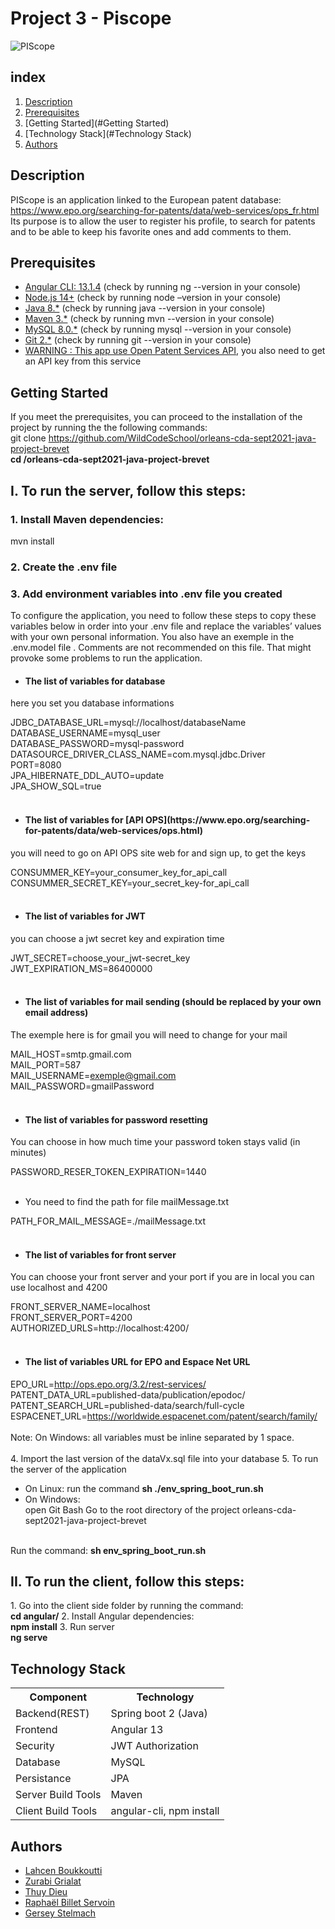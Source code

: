 # Project 3 - Piscope

![PIScope](https://i.ibb.co/MnLhJhm/piscope.png)

## index
1. [Description](#Description)
2. [Prerequisites](#Prerequisites)
3. [Getting Started](#Getting Started)
4. [Technology Stack](#Technology Stack)
5. [Authors](#Authors)


## Description

PIScope is an application linked to the European patent database: https://www.epo.org/searching-for-patents/data/web-services/ops_fr.html
Its purpose is to allow the user to register his profile, to search for patents and to be able to keep his favorite ones and add comments to them.


## Prerequisites

* [Angular CLI: 13.1.4](https://angular.io/) (check by running ng --version in your console)
* [Node.js 14+](https://nodejs.org/en/) (check by running node –version in your console)
* [Java 8.*](https://www.java.com/fr/) (check by running java --version in your console)
* [Maven 3.*](https://maven.apache.org/) (check by running mvn --version in your console)
* [MySQL 8.0.*](https://www.mysql.com/fr/) (check by running mysql --version in your console)
* [Git 2.*](https://git-scm.com/) (check by running git --version in your console)
* [WARNING : This app use Open Patent Services API](https://www.epo.org/searching-for-patents/data/web-services/ops.html), you also need to get an API key from this service

## Getting Started

If you meet the prerequisites, you can proceed to the installation of the project by running the the following commands:
<br/>
git clone https://github.com/WildCodeSchool/orleans-cda-sept2021-java-project-brevet
<br/>
<b>cd /orleans-cda-sept2021-java-project-brevet</b>
<h2>I. To run the server, follow this steps:</h2>
<h3>1. Install Maven dependencies:</h3>
mvn install
<h3>2. Create the .env file
<h3>3. Add environment variables into .env file you created</h3>
To configure the application, you need to follow these steps to copy these variables below in order into your .env file and replace the variables’ values with your own personal information.
You also have an exemple in the .env.model file . Comments are not recommended on this file. That might provoke some problems to run the application.

* <h4>The list of variables for database</h4>
here you set you database informations

JDBC_DATABASE_URL=mysql://localhost/databaseName
<br/>
DATABASE_USERNAME=mysql_user
<br/>
DATABASE_PASSWORD=mysql-password
<br/>
DATASOURCE_DRIVER_CLASS_NAME=com.mysql.jdbc.Driver
<br/>
PORT=8080
<br/>
JPA_HIBERNATE_DDL_AUTO=update
<br/>
JPA_SHOW_SQL=true
<br/>
<br/>


* <h4>The list of variables for [API OPS](https://www.epo.org/searching-for-patents/data/web-services/ops.html)</h4>
you will need to go on API OPS site web for and sign up, to get the keys

CONSUMMER_KEY=your_consumer_key_for_api_call
<br/>
CONSUMMER_SECRET_KEY=your_secret_key-for_api_call
<br/>
<br/>

* <h4>The list of variables for JWT</h4>
you can choose a jwt secret key and expiration time

JWT_SECRET=choose_your_jwt-secret_key
<br/>
JWT_EXPIRATION_MS=86400000
<br/>
<br/>

* <h4>The list of variables for mail sending (should be replaced by your own email address)</h4>
The exemple here is for gmail you will need to change for your mail

MAIL_HOST=smtp.gmail.com
<br/>
MAIL_PORT=587
<br/>
MAIL_USERNAME=exemple@gmail.com
<br/>
MAIL_PASSWORD=gmailPassword
<br/>
<br/>

* <h4>The list of variables for password resetting</h4>
You can choose in how much time your password token stays valid (in minutes)

PASSWORD_RESER_TOKEN_EXPIRATION=1440
<br/>
<br/>

* You need to find the path for file mailMessage.txt

PATH_FOR_MAIL_MESSAGE=./mailMessage.txt
<br/>
<br/>

* <h4>The list of variables for front server</h4>
You can choose your front server and your port if you are in local you can use localhost and 4200

FRONT_SERVER_NAME=localhost
<br/>
FRONT_SERVER_PORT=4200
<br/>
AUTHORIZED_URLS=http://localhost:4200/
<br/>
<br/>

* <h4>The list of variables URL for EPO and Espace Net URL</h4>
EPO_URL=http://ops.epo.org/3.2/rest-services/
<br/>
PATENT_DATA_URL=published-data/publication/epodoc/
<br/>
PATENT_SEARCH_URL=published-data/search/full-cycle
<br/>
ESPACENET_URL=https://worldwide.espacenet.com/patent/search/family/
<br/>
<br/>
Note: On Windows: all variables must be inline separated by 1 space.
<br/>
<br/>
4. Import the last version of the dataVx.sql file into your database
5. To run the server of the application
* On Linux: run the command <b>sh ./env_spring_boot_run.sh</b>
* On Windows:  
open Git Bash
Go to the root directory of the project orleans-cda-sept2021-java-project-brevet
<br/>
Run the command: <b>sh env_spring_boot_run.sh</b>
<br/>
<h2>II. To run the client, follow this steps:</h2>
1. Go into the client side folder by running the command:
<br/>
<b>cd angular/</b>
2. Install Angular dependencies:
<br/>
<b>npm install</b>
3. Run server
<br/>
<b>ng serve</b>

## Technology Stack

<table>
    <tr>
        <th>Component</th>
        <th colspan="2">Technology</th>
    </tr>
   <tr>
       <td>Backend(REST)</td>
       <td>Spring boot 2 (Java)</td>

   </tr>
   <tr>
       <td>Frontend</td>
       <td>Angular 13</td>
   </tr>
   <tr>
       <td>Security</td>
       <td>JWT Authorization</td>
   </tr>
   <tr>
       <td>Database</td>
       <td>MySQL</td>
   </tr>
   <tr>
       <td>Persistance</td>
       <td>JPA</td>
   </tr>
   <tr>
       <td>Server Build Tools</td>
       <td>Maven</td>
   </tr>
   <tr>
       <td>Client Build Tools</td>
       <td>angular-cli, npm install</td>
   </tr>
</table>

## Authors
* [Lahcen Boukkoutti](https://github.com/misterdev45)
* [Zurabi Grialat](https://github.com/jaldabaoth-code)
* [Thuy Dieu](https://github.com/Thuydieutran)
* [Raphaël Billet Servoin](https://github.com/RaphaelBS-WCS)
* [Gersey Stelmach](https://github.com/gerseystelmach)
